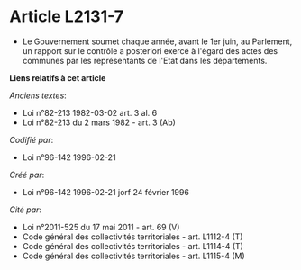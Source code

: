 # Article L2131-7

- Le Gouvernement soumet chaque année, avant le 1er juin, au Parlement, un rapport sur le contrôle a posteriori exercé à
l'égard des actes des communes par les représentants de l'Etat dans les départements.

**Liens relatifs à cet article**

_Anciens textes_:

  - Loi n°82-213 1982-03-02 art. 3 al. 6
  - Loi n°82-213 du 2 mars 1982 - art. 3 (Ab)

_Codifié par_:

  - Loi n°96-142 1996-02-21

_Créé par_:

  - Loi n°96-142 1996-02-21 jorf 24 février 1996

_Cité par_:

  - Loi n°2011-525 du 17 mai 2011 - art. 69 (V)
  - Code général des collectivités territoriales - art. L1112-4 (T)
  - Code général des collectivités territoriales - art. L1114-4 (T)
  - Code général des collectivités territoriales - art. L1115-4 (M)
